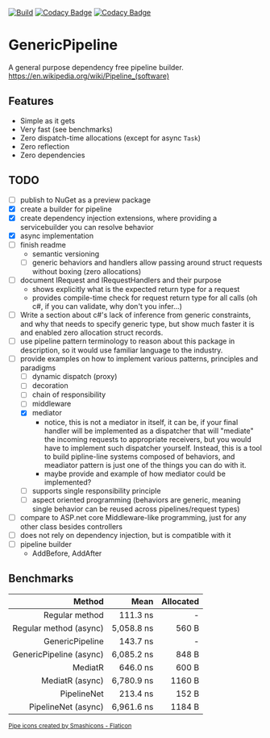 [![Build](https://github.com/lawrence-laz/generic-pipeline/workflows/Build/badge.svg)](https://github.com/lawrence-laz/generic-pipeline/actions?query=workflow%3ABuild)
[![Codacy Badge](https://app.codacy.com/project/badge/Grade/dd3ad618de8541a88ab111e260733a6f)](https://www.codacy.com/gh/lawrence-laz/generic-pipeline/dashboard?utm_source=github.com&amp;utm_medium=referral&amp;utm_content=lawrence-laz/generic-pipeline&amp;utm_campaign=Badge_Grade)
[![Codacy Badge](https://app.codacy.com/project/badge/Coverage/dd3ad618de8541a88ab111e260733a6f)](https://www.codacy.com/gh/lawrence-laz/generic-pipeline/dashboard?utm_source=github.com&utm_medium=referral&utm_content=lawrence-laz/generic-pipeline&utm_campaign=Badge_Coverage)

# GenericPipeline

A general purpose dependency free pipeline builder.
https://en.wikipedia.org/wiki/Pipeline_(software)

## Features
- Simple as it gets
- Very fast (see benchmarks)
- Zero dispatch-time allocations (except for async `Task`)
- Zero reflection
- Zero dependencies

## TODO
- [ ] publish to NuGet as a preview package 
- [x] create a builder for pipeline
- [x] create dependency injection extensions, where providing a servicebuilder you can resolve behavior
- [x] async implementation
- [ ] finish readme
    - semantic versioning
    - [ ] generic behaviors and handlers allow passing around struct requests without boxing (zero allocations)
- [ ] document IRequest and IRequestHandlers and their purpose
    - shows explicitly what is the expected return type for a request
    - provides compile-time check for request return type for all calls (oh c#, if you can validate, why don't you infer...)
- [ ] Write a section about c#'s lack of inference from generic constraints, and why that needs to specify generic type, but show much faster it is and enabled zero allocation struct records.
- [ ] use pipeline pattern terminology to reason about this package in description, so it would use familiar language to the industry. 
- [ ] provide examples on how to implement various patterns, principles and paradigms
    - [ ] dynamic dispatch (proxy)
    - [ ] decoration
    - [ ] chain of responsibility
    - [ ] middleware 
    - [x] mediator
        - notice, this is not a mediator in itself, it can be, if your final handler will be implemented as a dispatcher that will "mediate" the incoming requests to appropriate receivers, but you would have to implement such dispatcher yourself. Instead, this is a tool to build pipline-line systems composed of behaviors, and meadiator pattern is just one of the things you can do with it.
        - maybe provide and example of how mediator could be implemented?
    - [ ] supports single responsibility principle
    - [ ] aspect oriented programming (behaviors are generic, meaning single behavior can be reused across pipelines/request types) 
- [ ] compare to ASP.net core Middleware-like programming, just for any other class besides controllers
- [ ] does not rely on dependency injection, but is compatible with it
- [ ] pipeline builder
    - AddBefore, AddAfter

## Benchmarks
|                 Method  |       Mean | Allocated |
|------------------------:|-----------:|----------:|
|          Regular method |   111.3 ns |         - |
|  Regular method (async) | 5,058.8 ns |     560 B |
|         GenericPipeline |   143.7 ns |         - |
| GenericPipeline (async) | 6,085.2 ns |     848 B |
|                 MediatR |   646.0 ns |     600 B |
|         MediatR (async) | 6,780.9 ns |    1160 B |
|             PipelineNet |   213.4 ns |     152 B |
|     PipelineNet (async) | 6,961.6 ns |    1184 B |
 
<sub>
<a href="https://www.flaticon.com/free-icons/pipe" title="pipe icons">Pipe icons created by Smashicons - Flaticon</a>
</sub>

